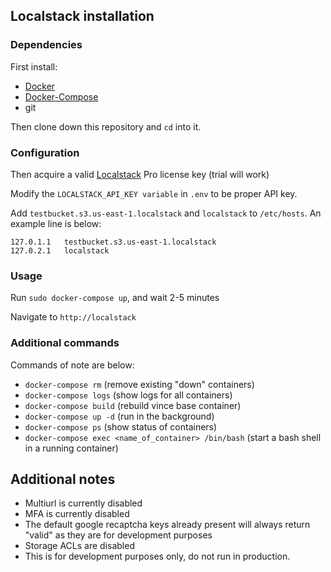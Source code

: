 ## Localstack installation
### Dependencies
First install:
- [Docker](https://get.docker.com/)
- [Docker-Compose](https://docs.docker.com/compose/install/)
- git

Then clone down this repository and `cd` into it.

### Configuration
Then acquire a valid [Localstack](https://localstack.cloud/) Pro license key (trial will work)

Modify the `LOCALSTACK_API_KEY variable` in `.env` to be proper API key.

Add `testbucket.s3.us-east-1.localstack` and `localstack` to `/etc/hosts`. An example line is below:

    127.0.1.1   testbucket.s3.us-east-1.localstack
    127.0.2.1   localstack


### Usage
Run `sudo docker-compose up`, and wait 2-5 minutes

Navigate to `http://localstack`


### Additional commands
Commands of note are below:
- `docker-compose rm` (remove existing "down" containers)
- `docker-compose logs` (show logs for all containers)
- `docker-compose build` (rebuild vince base container)
- `docker-compose up -d` (run in the background)
- `docker-compose ps` (show status of containers)
- `docker-compose exec <name_of_container> /bin/bash` (start a bash shell in a running container)


## Additional notes
- Multiurl is currently disabled
- MFA is currently disabled
- The default google recaptcha keys already present will always return "valid" as they are for development purposes
- Storage ACLs are disabled
- This is for development purposes only, do not run in production.